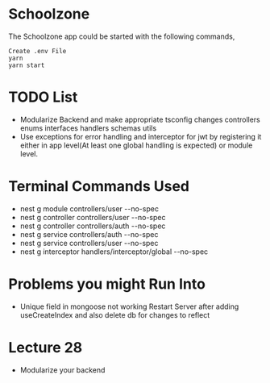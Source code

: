 # Schoolzone

The Schoolzone app could be started with the following commands,

    Create .env File
    yarn
    yarn start

# TODO List

- Modularize Backend and make appropriate tsconfig changes
  controllers
  enums
  interfaces
  handlers
  schemas
  utils
- Use exceptions for error handling and interceptor for jwt by registering it either in app level(At least one global handling is expected) or module level.

# Terminal Commands Used

- nest g module controllers/user --no-spec
- nest g controller controllers/user --no-spec
- nest g controller controllers/auth --no-spec
- nest g service controllers/auth --no-spec
- nest g service controllers/user --no-spec
- nest g interceptor handlers/interceptor/global --no-spec

# Problems you might Run Into

- Unique field in mongoose not working
  Restart Server after adding useCreateIndex and also delete db for changes to reflect

# Lecture 28

- Modularize your backend
